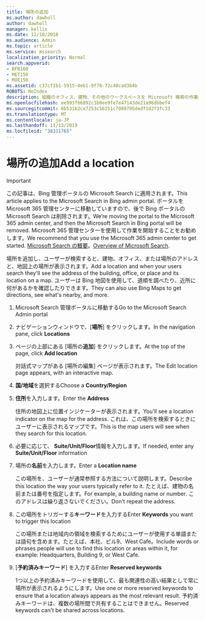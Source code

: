 ```yaml
---
title: 場所の追加
ms.author: dawholl
author: dawholl
manager: kellis
ms.date: 12/18/2018
ms.audience: Admin
ms.topic: article
ms.service: mssearch
localization_priority: Normal
search.appverid:
- BFB160
- MET150
- MOE150
ms.assetid: c37cf1b1-5915-4eb1-9f78-72c48cad3b4b
ROBOTS: NoIndex
description: 組織のオフィス、建物、その他のワークスペースを Microsoft 検索の作業結果に表示するための場所を追加する
ms.openlocfilehash: ee993f66892c3b0ee9fe7e47143de21a96dbbef4
ms.sourcegitcommit: 6b531b2ce7253c16251c7089795dedf1d2f3fc33
ms.translationtype: MT
ms.contentlocale: ja-JP
ms.lasthandoff: 11/13/2019
ms.locfileid: "38311765"
---
```

# <a name="add-a-location"></a><span data-ttu-id="8665f-103">場所の追加</span><span class="sxs-lookup"><span data-stu-id="8665f-103">Add a location</span></span>

> [!IMPORTANT]
> <span data-ttu-id="8665f-104">この記事は、Bing 管理ポータルの Microsoft Search に適用されます。</span><span class="sxs-lookup"><span data-stu-id="8665f-104">This article applies to the Microsoft Search in Bing admin portal.</span></span> <span data-ttu-id="8665f-105">ポータルを Microsoft 365 管理センターに移動していますので、後で Bing ポータルの Microsoft Search は削除されます。</span><span class="sxs-lookup"><span data-stu-id="8665f-105">We’re moving the portal to the Microsoft 365 admin center, and then the Microsoft Search in Bing portal will be removed.</span></span> <span data-ttu-id="8665f-106">Microsoft 365 管理センターを使用して作業を開始することをお勧めします。</span><span class="sxs-lookup"><span data-stu-id="8665f-106">We recommend that you use the Microsoft 365 admin center to get started.</span></span> <span data-ttu-id="8665f-107">[Microsoft Search の概要](overview-microsoft-search.md)。</span><span class="sxs-lookup"><span data-stu-id="8665f-107">[Overview of Microsoft Search](overview-microsoft-search.md).</span></span>
    
<span data-ttu-id="8665f-108">場所を追加し、ユーザーが検索すると、建物、オフィス、または場所のアドレスと、地図上の場所が表示されます。</span><span class="sxs-lookup"><span data-stu-id="8665f-108">Add a location and when your users search they'll see the address of the building, office, or place and its location on a map.</span></span> <span data-ttu-id="8665f-109">ユーザーは Bing 地図を使用して、道順を調べたり、近所に何があるかを確認したりできます。</span><span class="sxs-lookup"><span data-stu-id="8665f-109">They can also use Bing Maps to get directions, see what's nearby, and more.</span></span>
  
1. <span data-ttu-id="8665f-110">Microsoft Search 管理ポータルに移動する</span><span class="sxs-lookup"><span data-stu-id="8665f-110">Go to the Microsoft Search Admin portal</span></span>
    
2. <span data-ttu-id="8665f-111">ナビゲーションウィンドウで、[**場所**] をクリックします。</span><span class="sxs-lookup"><span data-stu-id="8665f-111">In the navigation pane, click **Locations**</span></span>
    
3. <span data-ttu-id="8665f-112">ページの上部にある [場所の**追加**] をクリックします。</span><span class="sxs-lookup"><span data-stu-id="8665f-112">At the top of the page, click **Add location**</span></span>
    
    <span data-ttu-id="8665f-113">対話式マップがある [場所の編集] ページが表示されます。</span><span class="sxs-lookup"><span data-stu-id="8665f-113">The Edit location page appears, with an interactive map.</span></span>
    
4. <span data-ttu-id="8665f-114">**国/地域**を選択する</span><span class="sxs-lookup"><span data-stu-id="8665f-114">Choose a **Country/Region**</span></span>
    
5. <span data-ttu-id="8665f-115">**住所**を入力します。</span><span class="sxs-lookup"><span data-stu-id="8665f-115">Enter the **Address**</span></span>
    
    <span data-ttu-id="8665f-116">住所の地図上に位置インジケーターが表示されます。</span><span class="sxs-lookup"><span data-stu-id="8665f-116">You'll see a location indicator on the map for the address.</span></span> <span data-ttu-id="8665f-117">これは、この場所を検索するときにユーザーに表示されるマップです。</span><span class="sxs-lookup"><span data-stu-id="8665f-117">This is the map users will see when they search for this location.</span></span>
    
6. <span data-ttu-id="8665f-118">必要に応じて、 **Suite/Unit/Floor**情報を入力します。</span><span class="sxs-lookup"><span data-stu-id="8665f-118">If needed, enter any **Suite/Unit/Floor** information</span></span> 
    
7. <span data-ttu-id="8665f-119">場所の**名前**を入力します。</span><span class="sxs-lookup"><span data-stu-id="8665f-119">Enter a **Location name**</span></span>
    
    <span data-ttu-id="8665f-120">この場所を、ユーザーが通常参照する方法について説明します。</span><span class="sxs-lookup"><span data-stu-id="8665f-120">Describe this location the way your users typically refer to it.</span></span> <span data-ttu-id="8665f-121">たとえば、建物の名前または番号を指定します。</span><span class="sxs-lookup"><span data-stu-id="8665f-121">For example, a building name or number.</span></span> <span data-ttu-id="8665f-122">このアドレスは繰り返さないでください。</span><span class="sxs-lookup"><span data-stu-id="8665f-122">Don't repeat the address.</span></span>
    
8. <span data-ttu-id="8665f-123">この場所をトリガーする**キーワード**を入力する</span><span class="sxs-lookup"><span data-stu-id="8665f-123">Enter **Keywords** you want to trigger this location</span></span> 
    
    <span data-ttu-id="8665f-124">この場所または地域内の領域を検索するためにユーザーが使用する単語または語句を含めます。たとえば、本社、ビル9、West Cafe。</span><span class="sxs-lookup"><span data-stu-id="8665f-124">Include words or phrases people will use to find this location or areas within it, for example: Headquarters, Building 9, or West Cafe.</span></span>
    
9. <span data-ttu-id="8665f-125">[**予約済みキーワード**] を入力する</span><span class="sxs-lookup"><span data-stu-id="8665f-125">Enter **Reserved keywords**</span></span>
    
    <span data-ttu-id="8665f-126">1つ以上の予約済みキーワードを使用して、最も関連性の高い結果として常に場所が表示されるようにします。</span><span class="sxs-lookup"><span data-stu-id="8665f-126">Use one or more reserved keywords to ensure that a location always appears as the most relevant result.</span></span> <span data-ttu-id="8665f-127">予約済みキーワードは、複数の場所間で共有することはできません。</span><span class="sxs-lookup"><span data-stu-id="8665f-127">Reserved keywords can't be shared across locations.</span></span>

  

